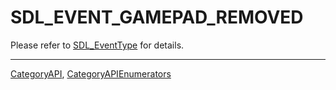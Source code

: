 # SDL_EVENT_GAMEPAD_REMOVED

Please refer to [SDL_EventType](SDL_EventType) for details.

----
[CategoryAPI](CategoryAPI), [CategoryAPIEnumerators](CategoryAPIEnumerators)

